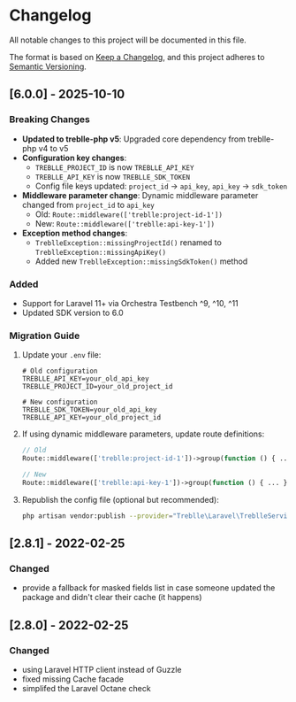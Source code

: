 # Changelog

All notable changes to this project will be documented in this file.

The format is based on [Keep a Changelog](https://keepachangelog.com/en/1.0.0/),
and this project adheres to [Semantic Versioning](https://semver.org/spec/v2.0.0.html).

## [6.0.0] - 2025-10-10
### Breaking Changes
- **Updated to treblle-php v5**: Upgraded core dependency from treblle-php v4 to v5
- **Configuration key changes**:
  - `TREBLLE_PROJECT_ID` is now `TREBLLE_API_KEY`
  - `TREBLLE_API_KEY` is now `TREBLLE_SDK_TOKEN`
  - Config file keys updated: `project_id` → `api_key`, `api_key` → `sdk_token`
- **Middleware parameter change**: Dynamic middleware parameter changed from `project_id` to `api_key`
  - Old: `Route::middleware(['treblle:project-id-1'])`
  - New: `Route::middleware(['treblle:api-key-1'])`
- **Exception method changes**:
  - `TreblleException::missingProjectId()` renamed to `TreblleException::missingApiKey()`
  - Added new `TreblleException::missingSdkToken()` method

### Added
- Support for Laravel 11+ via Orchestra Testbench ^9, ^10, ^11
- Updated SDK version to 6.0

### Migration Guide
1. Update your `.env` file:
   ```shell
   # Old configuration
   TREBLLE_API_KEY=your_old_api_key
   TREBLLE_PROJECT_ID=your_old_project_id

   # New configuration
   TREBLLE_SDK_TOKEN=your_old_api_key
   TREBLLE_API_KEY=your_old_project_id
   ```

2. If using dynamic middleware parameters, update route definitions:
   ```php
   // Old
   Route::middleware(['treblle:project-id-1'])->group(function () { ... });

   // New
   Route::middleware(['treblle:api-key-1'])->group(function () { ... });
   ```

3. Republish the config file (optional but recommended):
   ```bash
   php artisan vendor:publish --provider="Treblle\Laravel\TreblleServiceProvider" --force
   ```

## [2.8.1] - 2022-02-25
### Changed
- provide a fallback for masked fields list in case someone updated the package and didn't clear their cache (it happens)

## [2.8.0] - 2022-02-25
### Changed
- using Laravel HTTP client instead of Guzzle
- fixed missing Cache facade
- simplifed the Laravel Octane check
